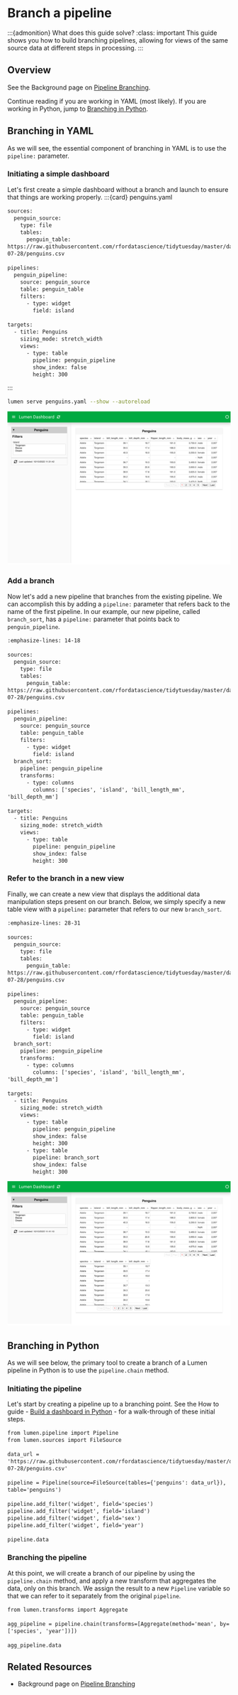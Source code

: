 # Branch a pipeline

:::{admonition} What does this guide solve?
:class: important
This guide shows you how to build branching pipelines, allowing for views of the same source data at different steps in processing.
:::

## Overview
See the Background page on [Pipeline Branching](../../background/pipeline_branching).

Continue reading if you are working in YAML (most likely). If you are working in Python, jump to [Branching in Python](#branching-in-python).
## Branching in YAML
As we will see, the essential component of branching in YAML is to use the `pipeline:` parameter.

### Initiating a simple dashboard
Let's first create a simple dashboard without a branch and launch to ensure that things are working properly.
:::{card} penguins.yaml
```{code-block} yaml
sources:
  penguin_source:
    type: file
    tables:
      penguin_table: https://raw.githubusercontent.com/rfordatascience/tidytuesday/master/data/2020/2020-07-28/penguins.csv

pipelines:
  penguin_pipeline:
    source: penguin_source
    table: penguin_table
    filters:
      - type: widget
        field: island

targets:
  - title: Penguins
    sizing_mode: stretch_width
    views:
      - type: table
        pipeline: penguin_pipeline
        show_index: false
        height: 300
```
:::

``` bash
lumen serve penguins.yaml --show --autoreload
```

![first table, no branch](../../_static/how_to/branch_yaml_00_firstTable.png)

### Add a branch
Now let's add a new pipeline that branches from the existing pipeline. We can accomplish this by adding a `pipeline:` parameter that refers back to the name of the first pipeline. In our example, our new pipeline, called `branch_sort`, has a `pipeline:` parameter that points back to `penguin_pipeline`.

```{code-block} yaml
:emphasize-lines: 14-18

sources:
  penguin_source:
    type: file
    tables:
      penguin_table: https://raw.githubusercontent.com/rfordatascience/tidytuesday/master/data/2020/2020-07-28/penguins.csv

pipelines:
  penguin_pipeline:
    source: penguin_source
    table: penguin_table
    filters:
      - type: widget
        field: island
  branch_sort:
    pipeline: penguin_pipeline
    transforms:
      - type: columns
        columns: ['species', 'island', 'bill_length_mm', 'bill_depth_mm']

targets:
  - title: Penguins
    sizing_mode: stretch_width
    views:
      - type: table
        pipeline: penguin_pipeline
        show_index: false
        height: 300
```

### Refer to the branch in a new view
Finally, we can create a new view that displays the additional data manipulation steps present on our branch. Below, we simply specify a new table view with a `pipeline:` parameter that refers to our new `branch_sort`.

```{code-block} yaml
:emphasize-lines: 28-31

sources:
  penguin_source:
    type: file
    tables:
      penguin_table: https://raw.githubusercontent.com/rfordatascience/tidytuesday/master/data/2020/2020-07-28/penguins.csv

pipelines:
  penguin_pipeline:
    source: penguin_source
    table: penguin_table
    filters:
      - type: widget
        field: island
  branch_sort:
    pipeline: penguin_pipeline
    transforms:
      - type: columns
        columns: ['species', 'island', 'bill_length_mm', 'bill_depth_mm']

targets:
  - title: Penguins
    sizing_mode: stretch_width
    views:
      - type: table
        pipeline: penguin_pipeline
        show_index: false
        height: 300
      - type: table
        pipeline: branch_sort
        show_index: false
        height: 300
```
![final dashboard](../../_static/how_to/branch_yaml_01_finalDashboard.png)


## Branching in Python
As we will see below, the primary tool to create a branch of a Lumen pipeline in Python is to use the `pipeline.chain` method.

### Initiating the pipeline
Let's start by creating a pipeline up to a branching point. See the How to guide - [Build a dashboard in Python](ht_pipeline_python) - for a walk-through of these initial steps.

```{code-block} python
from lumen.pipeline import Pipeline
from lumen.sources import FileSource

data_url = 'https://raw.githubusercontent.com/rfordatascience/tidytuesday/master/data/2020/2020-07-28/penguins.csv'

pipeline = Pipeline(source=FileSource(tables={'penguins': data_url}), table='penguins')

pipeline.add_filter('widget', field='species')
pipeline.add_filter('widget', field='island')
pipeline.add_filter('widget', field='sex')
pipeline.add_filter('widget', field='year')

pipeline.data
```

### Branching the pipeline
At this point, we will create a branch of our pipeline by using the `pipeline.chain` method, and apply a new transform that aggregates the data, only on this branch. We assign the result to a new `Pipeline` variable so that we can refer to it separately from the original `pipeline`.

```{code-block} python
from lumen.transforms import Aggregate

agg_pipeline = pipeline.chain(transforms=[Aggregate(method='mean', by=['species', 'year'])])

agg_pipeline.data
```

## Related Resources
* Background page on [Pipeline Branching](../../background/pipeline_branching)
